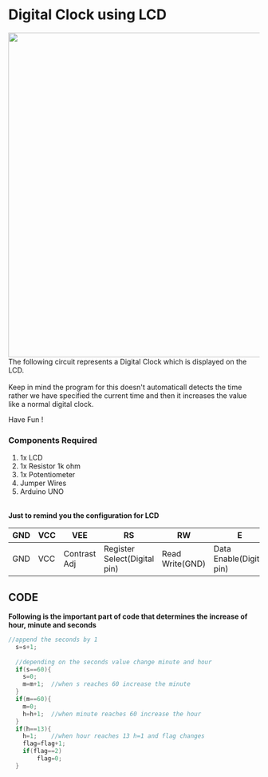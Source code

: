 <h1>Digital Clock using LCD</h1>

<div>
    <img width=650 align=right src="https://github.com/Curovearth/Dive-into-Electronics/blob/main/Basics%202/05-Digital%20Clock%20using%20LCD/clock.gif">
    <p>The following circuit represents a Digital Clock which is displayed on the LCD.<br><br> Keep in mind the program for this doesn't automaticall detects the time rather we have specified the current time and then it increases the value like a normal digital clock.</p>
    <p>Have Fun !</p>
</div>       
 
<div>
  <h3>Components Required</h3>
  <ol>
    <li>1x LCD</li>
    <li>1x Resistor 1k ohm</li>
    <li>1x Potentiometer</li>
    <li>Jumper Wires</li>
    <li>Arduino UNO</li>
  </ol>
    
</div><br>

<div>
    <b>Just to remind you the configuration for LCD</b>
   
| GND | VCC | VEE | RS | RW | E | D0 | D1 | D2 | D3 | D4 | D5 | D6 | D7 | LED+ | LED- | 
| --- | --- | --- | --- | --- | --- | --- | --- | --- | --- | --- | --- | --- | --- | --- | --- | 
| GND | VCC | Contrast Adj | Register Select(Digital pin) | Read Write(GND) | Data Enable(Digital pin) | D0 | D1 | D2 | D3 | D4(Digital Pin) | D5(Digital Pin) | D6(Digital Pin) | D7(Digital Pin) | LED+ | LED-(Use a Resistor) | 
    
    
</div>
  
## CODE

<b>Following is the important part of code that determines the increase of hour, minute and seconds</b>

```C++
//append the seconds by 1 
  s=s+1;
  
  //depending on the seconds value change minute and hour
  if(s==60){
  	s=0;
  	m=m+1;	//when s reaches 60 increase the minute
  }
  if(m==60){
  	m=0;
  	h=h+1;	//when minute reaches 60 increase the hour
  }
  if(h==13){
  	h=1;	//when hour reaches 13 h=1 and flag changes
  	flag=flag+1;
 	if(flag==2)
   		flag=0;
  }

```
